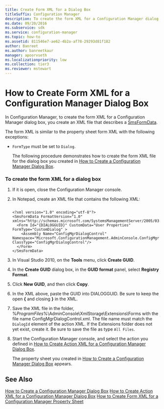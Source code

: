 ```yaml
---
title: Create Form XML for a Dialog Box
titleSuffix: Configuration Manager
description: To create the form XML for a Configuration Manager dialog box, you create an XML file that describes an SmsFormData.
ms.date: 09/20/2016
ms.subservice: sdk
ms.service: configuration-manager
ms.topic: how-to
ms.assetid: 811546e7-ae62-4b2a-af78-29293d81f182
author: Banreet
ms.author: banreetkaur
manager: apoorvseth
ms.localizationpriority: low
ms.collection: tier3
ms.reviewer: mstewart
---
```

# How to Create Form XML for a Configuration Manager Dialog Box
In Configuration Manager, to create the form XML for a Configuration Manager dialog box, you create an XML file that describes a [SmsFormData](/previous-versions/system-center/developer/cc147304(v=msdn.10)).

 The form XML is similar to the property sheet form XML with the following exceptions:

- `FormType` must be set to `Dialog`.

  The following procedure demonstrates how to create the form XML file for the dialog box you created in [How to Create a Configuration Manager Dialog Box](../../../../develop/core/servers/console/how-to-create-a-configuration-manager-dialog-box.md).

### To create the form XML for a dialog box

1.  If it is open, close the Configuration Manager console.

2.  In Notepad, create an XML file that contains the following XML:

    ```

    <?xml version="1.0" encoding="utf-8"?>
    <SmsFormData FormatVersion="1.0" xmlns="http://schemas.microsoft.com/SystemsManagementServer/2005/03/ConsoleFramework">
      <Form Id="{DIALOGGUID}" CustomData="User Properties" FormType="CustomDialog" >
        <Assembly Name="ConfigMgrDialogControl" Namespace="Microsoft.ConfigurationManagement.AdminConsole.ConfigMgrDialogBox" ClassType="ConfigMgrDialogControl"/>
      </Form>
    </SmsFormData>
    ```

3.  In Visual Studio 2010, on the **Tools** menu, click **Create GUID**.

4.  In the **Create GUID** dialog box, in the **GUID format** panel, select **Registry Format**.

5.  Click **New GUID**, and then click **Copy**.

6.  In the XML above, paste the GUID into DIALOGGUID. Be sure to keep the open **{** and closing **}** in the XML.

7.  Save the XML file in the folder, %*ProgramFiles*%\AdminConsole\XmlStorage\Extensions\Forms with the file name ConfigMgrDialogControl.xml. The file name must match the `DialogId` element of the action XML. If the Extensions folder does not yet exist, create it. Be sure to save the file as type `All Files`.

8.  Start the Configuration Manager console, and select the action you defined in [How to Create Action XML for a Configuration Manager Dialog Box](../../../../develop/core/servers/console/how-to-create-action-xml-for-a-configuration-manager-dialog-box.md).

     The property sheet you created in [How to Create a Configuration Manager Dialog Box](../../../../develop/core/servers/console/how-to-create-a-configuration-manager-dialog-box.md) appears.

## See Also
 [How to Create a Configuration Manager Dialog Box](../../../../develop/core/servers/console/how-to-create-a-configuration-manager-dialog-box.md)
 [How to Create Action XML for a Configuration Manager Dialog Box](../../../../develop/core/servers/console/how-to-create-action-xml-for-a-configuration-manager-dialog-box.md)
 [How to Create Form XML for a Configuration Manager Property Sheet](../../../../develop/core/servers/console/how-to-create-form-xml-for-a-configuration-manager-property-sheet.md)
